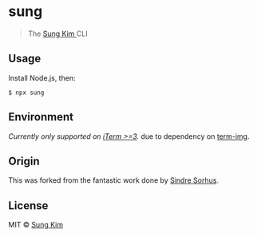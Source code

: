 # sung

> The [Sung Kim ](https://www.sungkim.co/) CLI

## Usage

Install Node.js, then:

```
$ npx sung
```

## Environment

_Currently only supported on [iTerm >=3](https://www.iterm2.com/downloads.html)._
due to dependency on [term-img](https://www.npmjs.com/package/term-img).

## Origin

This was forked from the fantastic work done by [Sindre Sorhus](https://github.com/sindresorhus/sindresorhus).

## License

MIT © [Sung Kim](https://www.sungkim.co/)
